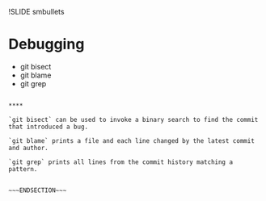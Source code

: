 !SLIDE smbullets
# Debugging

* git bisect
* git blame
* git grep

~~~SECTION:handouts~~~

****

`git bisect` can be used to invoke a binary search to find the commit that introduced a bug.

`git blame` prints a file and each line changed by the latest commit and author.

`git grep` prints all lines from the commit history matching a pattern.


~~~ENDSECTION~~~

